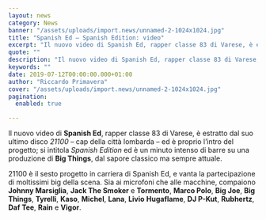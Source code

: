 ```yaml
---
layout: news
category: News
banner: "/assets/uploads/import.news/unnamed-2-1024x1024.jpg"
title: "Spanish Ed – Spanish Edition: video"
excerpt: "Il nuovo video di Spanish Ed, rapper classe 83 di Varese, è estratto dal suo ultimo disco 21100 – cap della città lombarda – ed è proprio l’intro del progetto; si intitola Spanish Edition ed è un minuto intenso di barre su una produzione di Big Things, dal sapore classico ma sempre attuale. 21100 è [&hellip"
quote: ""
description: "Il nuovo video di Spanish Ed, rapper classe 83 di Varese, è estratto dal suo ultimo disco 21100 – cap della città lombarda – ed è proprio l’intro del progetto; si intitola Spanish Edition ed è un minuto intenso di barre su una produzione di Big Things, dal sapore classico ma sempre attuale. 21100 è [&hellip"
keywords: ""
date: 2019-07-12T00:00:00.000+01:00
author: "Riccardo Primavera"
cover: "/assets/uploads/import.news/unnamed-2-1024x1024.jpg"
pagination:
  enabled: true

---
```


Il nuovo video di **Spanish Ed**, rapper classe 83 di Varese, è estratto dal suo ultimo disco _21100_ – cap della città lombarda – ed è proprio l’intro del progetto; si intitola _Spanish Edition_ ed è un minuto intenso di barre su una produzione di **Big Things**, dal sapore classico ma sempre attuale.

21100 è il sesto progetto in carriera di Spanish Ed, e vanta la partecipazione di moltissimi big della scena. Sia ai microfoni che alle macchine, compaiono **Johnny Marsiglia**, **Jack The Smoker** e **Tormento**, **Marco Polo**, **Big Joe**, **Big Things**, **Tyrelli**, **Kaso**, **Michel**, **Lana**, **Livio** **Hugaflame**, **DJ P-Kut**, **Rubhertz**, **Daf Tee**, **Rain** e **Vigor**.